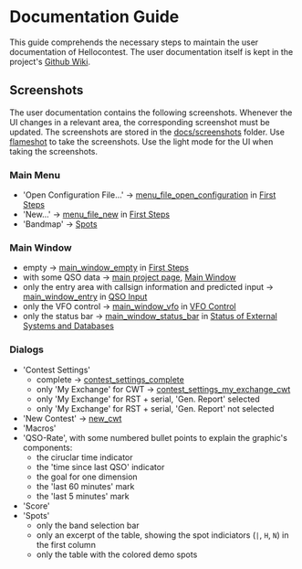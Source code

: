# Documentation Guide

This guide comprehends the necessary steps to maintain the user documentation of Hellocontest.
The user documentation itself is kept in the project's [Github Wiki](https://github.com/ftl/hellocontest/wiki).

## Screenshots

The user documentation contains the following screenshots. Whenever the UI changes in a relevant area, the corresponding screenshot must be updated. The screenshots are stored in the [docs/screenshots](https://github.com/ftl/hellocontest/tree/master/docs/screenshots) folder.
Use [flameshot](https://flameshot.org) to take the screenshots. Use the light mode for the UI when taking the screenshots.

### Main Menu
- 'Open Configuration File...' -> [menu_file_open_configuration](screenshots/menu_file_open_configuration.png) in [First Steps](https://github.com/ftl/hellocontest/wiki/First-Steps)
- 'New...' -> [menu_file_new](screenshots/menu_file_new.png) in [First Steps](https://github.com/ftl/hellocontest/wiki/First-Steps)
- 'Bandmap' -> [Spots](https://github.com/ftl/hellocontest/wiki/Spots)

### Main Window
- empty -> [main_window_empty](screenshots/main_window_empty.png) in [First Steps](https://github.com/ftl/hellocontest/wiki/First-Steps)
- with some QSO data -> [main project page](https://github.com/ftl/hellocontest), [Main Window](https://github.com/ftl/hellocontest/wiki/Main-Window)
- only the entry area with callsign information and predicted input -> [main_window_entry](screenshots/main_window_entry.png) in [QSO Input](https://github.com/ftl/hellocontest/wiki/Main-Window#qso-input)
- only the VFO control -> [main_window_vfo](screenshots/main_window_vfo.png) in [VFO Control](https://github.com/ftl/hellocontest/wiki/Main-Window#vfo-control)
- only the status bar -> [main_window_status_bar](screenshots/main_window_status_bar.png) in [Status of External Systems and Databases](https://github.com/ftl/hellocontest/wiki/Main-Window#status-of-external-systems-and-databases)

### Dialogs
- 'Contest Settings'
  - complete -> [contest_settings_complete](screenshots/contest_settings_complete.png)
  - only 'My Exchange' for CWT -> [contest_settings_my_exchange_cwt](screenshots/contest_settings_myexchange_cwt.png)
  - only 'My Exchange' for RST + serial, 'Gen. Report' selected
  - only 'My Exchange' for RST + serial, 'Gen. Report' not selected
- 'New Contest' -> [new_cwt](screenshots/new_cwt.png)
- 'Macros'
- 'QSO-Rate', with some numbered bullet points to explain the graphic's components:
  - the ciruclar time indicator
  - the 'time since last QSO' indicator
  - the goal for one dimension
  - the 'last 60 minutes' mark
  - the 'last 5 minutes' mark
- 'Score'
- 'Spots'
  - only the band selection bar
  - only an excerpt of the table, showing the spot indiciators (`|`, `H`, `N`) in the first column
  - only the table with the colored demo spots
